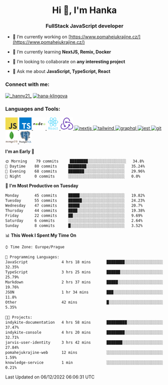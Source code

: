 <h1 align="center">Hi 👋, I'm Hanka</h1>
<h3 align="center">FullStack JavaScript developer</h3>

- 🔭 I’m currently working on [https://www.pomahejukrajine.cz/](https://www.pomahejukrajine.cz/)

- 🌱 I’m currently learning **NextJS, Remix, Docker**

- 👯 I’m looking to collaborate on **any interesting project**

- 💬 Ask me about **JavaScript, TypeScript, React**

<h3 align="left">Connect with me:</h3>
<p align="left">
<a href="https://twitter.com/_hanny21_" target="blank"><img align="center" src="https://raw.githubusercontent.com/rahuldkjain/github-profile-readme-generator/master/src/images/icons/Social/twitter.svg" alt="_hanny21_" height="30" width="40" /></a>
<a href="https://linkedin.com/in/hana-klingova" target="blank"><img align="center" src="https://raw.githubusercontent.com/rahuldkjain/github-profile-readme-generator/master/src/images/icons/Social/linked-in-alt.svg" alt="hana-klingova" height="30" width="40" /></a>
</p>

<h3 align="left">Languages and Tools:</h3>
<p align="left"> 
<a href="https://developer.mozilla.org/en-US/docs/Web/JavaScript" target="_blank" rel="noreferrer"> <img src="https://raw.githubusercontent.com/devicons/devicon/master/icons/javascript/javascript-original.svg" alt="javascript" width="40" height="40"/> </a> 
<a href="https://www.typescriptlang.org/" target="_blank" rel="noreferrer"> <img src="https://raw.githubusercontent.com/devicons/devicon/master/icons/typescript/typescript-original.svg" alt="typescript" width="40" height="40"/> </a> 
<a href="https://nodejsorg" target="_blank" rel="noreferrer"> <img src="https://raw.githubusercontent.com/devicons/devicon/master/icons/nodejs/nodejs-original-wordmark.svg" alt="nodejs" width="40" height="40"/> </a> 
<a href="https://reactjs.org/" target="_blank" rel="noreferrer"> <img src="https://raw.githubusercontent.com/devicons/devicon/master/icons/react/react-original-wordmark.svg" alt="react" width="40" height="40"/> </a> 
<a href="https://redux.js.org" target="_blank" rel="noreferrer"> <img src="https://raw.githubusercontent.com/devicons/devicon/master/icons/redux/redux-original.svg" alt="redux" width="40" height="40"/> </a> 
<a href="https://nextjs.org/" target="_blank" rel="noreferrer"> <img src="https://cdn.worldvectorlogo.com/logos/nextjs-2.svg" alt="nextjs" width="40" height="40"/> </a> 
<a href="https://tailwindcss.com/" target="_blank" rel="noreferrer"> <img src="https://www.vectorlogo.zone/logos/tailwindcss/tailwindcss-icon.svg" alt="tailwind" width="40" height="40"/> </a> 
<a href="https://graphql.org" target="_blank" rel="noreferrer"> <img src="https://www.vectorlogo.zone/logos/graphql/graphql-icon.svg" alt="graphql" width="40" height="40"/> </a> 
<a href="https://jestjs.io" target="_blank" rel="noreferrer"> <img src="https://www.vectorlogo.zone/logos/jestjsio/jestjsio-icon.svg" alt="jest" width="40" height="40"/> </a> 
<a href="https://git-scm.com/" target="_blank" rel="noreferrer"> <img src="https://www.vectorlogo.zone/logos/git-scm/git-scm-icon.svg" alt="git" width="40" height="40"/> </a> 
<a href="https://www.mongodb.com/" target="_blank" rel="noreferrer"> <img src="https://raw.githubusercontent.com/devicons/devicon/master/icons/mongodb/mongodb-original-wordmark.svg" alt="mongodb" width="40" height="40"/> </a>  
<a href="https://www.postgresql.org" target="_blank" rel="noreferrer"> <img src="https://raw.githubusercontent.com/devicons/devicon/master/icons/postgresql/postgresql-original-wordmark.svg" alt="postgresql" width="40" height="40"/> </a> 
</p>

<!--START_SECTION:waka-->
**I'm an Early 🐤** 

```text
🌞 Morning    79 commits     ████████░░░░░░░░░░░░░░░░░   34.8% 
🌆 Daytime    80 commits     ████████░░░░░░░░░░░░░░░░░   35.24% 
🌃 Evening    68 commits     ███████░░░░░░░░░░░░░░░░░░   29.96% 
🌙 Night      0 commits      ░░░░░░░░░░░░░░░░░░░░░░░░░   0.0%

```
📅 **I'm Most Productive on Tuesday** 

```text
Monday       45 commits     █████░░░░░░░░░░░░░░░░░░░░   19.82% 
Tuesday      55 commits     ██████░░░░░░░░░░░░░░░░░░░   24.23% 
Wednesday    47 commits     █████░░░░░░░░░░░░░░░░░░░░   20.7% 
Thursday     44 commits     ████░░░░░░░░░░░░░░░░░░░░░   19.38% 
Friday       22 commits     ██░░░░░░░░░░░░░░░░░░░░░░░   9.69% 
Saturday     6 commits      ░░░░░░░░░░░░░░░░░░░░░░░░░   2.64% 
Sunday       8 commits      █░░░░░░░░░░░░░░░░░░░░░░░░   3.52%

```


📊 **This Week I Spent My Time On** 

```text
⌚︎ Time Zone: Europe/Prague

💬 Programming Languages: 
JavaScript               4 hrs 18 mins       ████████░░░░░░░░░░░░░░░░░   32.35% 
TypeScript               3 hrs 25 mins       ██████░░░░░░░░░░░░░░░░░░░   25.79% 
Markdown                 2 hrs 37 mins       █████░░░░░░░░░░░░░░░░░░░░   19.76% 
JSON                     1 hr 34 mins        ███░░░░░░░░░░░░░░░░░░░░░░   11.8% 
Other                    42 mins             █░░░░░░░░░░░░░░░░░░░░░░░░   5.35%

🐱‍💻 Projects: 
indykite-documentation   4 hrs 58 mins       █████████░░░░░░░░░░░░░░░░   37.47% 
indykite-console         4 hrs 20 mins       ████████░░░░░░░░░░░░░░░░░   32.71% 
jarvis-user-identity     3 hrs 42 mins       ███████░░░░░░░░░░░░░░░░░░   27.84% 
pomahejukrajine-web      12 mins             ░░░░░░░░░░░░░░░░░░░░░░░░░   1.59% 
knowledge-service        1 min               ░░░░░░░░░░░░░░░░░░░░░░░░░   0.21%

```


 Last Updated on 06/12/2022 06:06:31 UTC
<!--END_SECTION:waka-->
